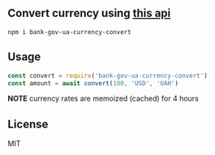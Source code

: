 ## Convert currency using [this api](https://bank.gov.ua/NBUStatService/v1/statdirectory/exchange?json)

```
npm i bank-gov-ua-currency-convert
```

## Usage

```javascript
const convert = require('bank-gov-ua-currency-convert')
const amount = await convert(100, 'USD', 'UAH')
```

**NOTE** currency rates are memoized (cached) for 4 hours

## License

MIT
